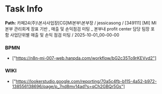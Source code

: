 # Task Info

**Path:** 카페24(주)\본사사업장\[CG]MI본부\본부장 / jessicasong / [349111] [MI] MI본부 관리회계 장표 기반 , 매출 및 손익점검 미팅 _ 본부내 profit center 담당 팀장 포함 사업단위별 매출 및 손익 점검 미팅 / 2025-10-01_00-00-00

### BPMN
- ["https://n8n-mi-007-web.hanpda.com/workflow/bG2c35To9rKEVvd2"]

### WIKI
- ["https://lookerstudio.google.com/reporting/70a5c4fb-b115-4a52-b972-138556138696/page/p_7nd8mv14ad?s=qCh2GBQr5Gs"]

